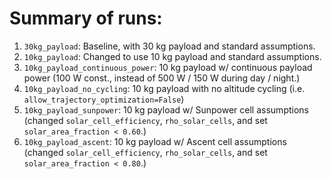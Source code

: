 # Summary of runs:

1. `30kg_payload`: Baseline, with 30 kg payload and standard assumptions.
2. `10kg_payload`: Changed to use 10 kg payload and standard assumptions.
3. `10kg_payload_continuous_power`: 10 kg payload w/ continuous payload power (100 W const., instead of 500 W / 150 W during day / night.)
4. `10kg_payload_no_cycling`: 10 kg payload with no altitude cycling (i.e. `allow_trajectory_optimization=False`)
5. `10kg_payload_sunpower`: 10 kg payload w/ Sunpower cell assumptions (changed `solar_cell_efficiency`, `rho_solar_cells`, and set `solar_area_fraction < 0.60`.)
6. `10kg_payload_ascent`: 10 kg payload w/ Ascent cell assumptions (changed `solar_cell_efficiency`, `rho_solar_cells`, and set `solar_area_fraction < 0.80`.)